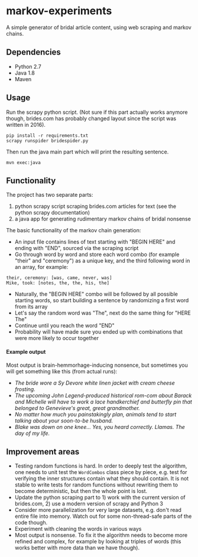# markov-experiments

A simple generator of bridal article content, using web scraping and markov chains.

## Dependencies

* Python 2.7
* Java 1.8
* Maven

## Usage

Run the scrapy python script. 
(Not sure if this part actually works anymore though, brides.com has probably changed layout since the script was written in 2016).
```
pip install -r requirements.txt
scrapy runspider bridespider.py
```
Then run the java main part which will print the resulting sentence.

```
mvn exec:java
```

## Functionality

The project has two separate parts: 

1) python scrapy script scraping brides.com articles for text (see the python scrapy documentation)
2) a java app for generating rudimentary markov chains of bridal nonsense

The basic functionality of the markov chain generation:

- An input file contains lines of text starting with "BEGIN HERE" and ending with "END", sourced via the scraping script
- Go through word by word and store each word combo (for example "their" and "ceremony") as a unique key, and the third following word in an array, for example:
```
their, ceremony: [was, came, never, was]
Mike, took: [notes, the, the, his, the]
```
- Naturally, the "BEGIN HERE" combo will be followed by all possible starting words, so start building a sentence by randomizing a first word from its array
- Let's say the random word was "The", next do the same thing for "HERE The"
- Continue until you reach the word "END"
- Probability will have made sure you ended up with combinations that were more likely to occur together

#### Example output

Most output is brain-hemmorhage-inducing nonsence, but sometimes you will get something like this (from actual runs):

* _The bride wore a Sy Devore white linen jacket with cream cheese frosting._
* _The upcoming John Legend-produced historical rom-com about Barack and Michelle will have to work a lace handkerchief and butterfly pin that belonged to Genevieve's great, great grandmother._
* _No matter how much you painstakingly plan, animals tend to start talking about your soon-to-be husband._
* _Blake was down on one knee... Yes, you heard correctly. Llamas. The day of my life._

## Improvement areas

* Testing random functions is hard. In order to deeply test the algorithm, one needs to unit test the `WordCombos` class 
piece by piece, e.g. test for verifying the inner structures contain what they should contain. 
It is not stable to write tests for random functions without rewriting them to become deterministic, 
but then the whole point is lost.
* Update the python scraping part to 1) work with the current version of brides.com, 2) use a modern version of scrapy and Python 3
* Consider more parallelization for very large datasets, e.g. don't read entire file into memory. Watch out for some non-thread-safe parts of the code though.
* Experiment with cleaning the words in various ways
* Most output is nonsense. To fix it the algorithm needs to become more refined and complex, for example by 
looking at triples of words (this works better with more data than we have though).
